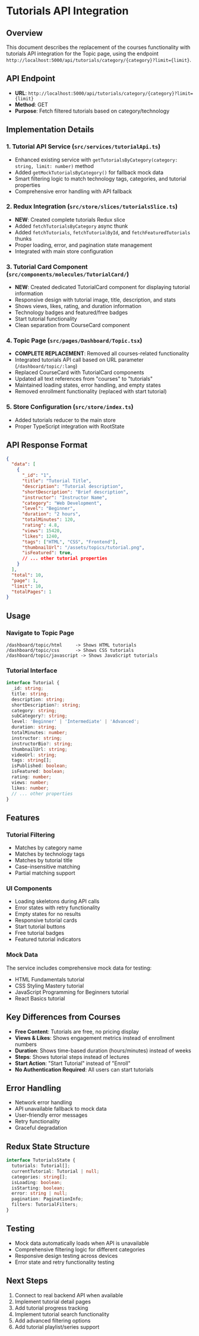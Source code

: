 # Tutorials API Integration

## Overview
This document describes the replacement of the courses functionality with tutorials API integration for the Topic page, using the endpoint `http://localhost:5000/api/tutorials/category/{category}?limit={limit}`.

## API Endpoint
- **URL**: `http://localhost:5000/api/tutorials/category/{category}?limit={limit}`
- **Method**: GET
- **Purpose**: Fetch filtered tutorials based on category/technology

## Implementation Details

### 1. Tutorial API Service (`src/services/tutorialApi.ts`)
- Enhanced existing service with `getTutorialsByCategory(category: string, limit: number)` method
- Added `getMockTutorialsByCategory()` for fallback mock data
- Smart filtering logic to match technology tags, categories, and tutorial properties
- Comprehensive error handling with API fallback

### 2. Redux Integration (`src/store/slices/tutorialsSlice.ts`)
- **NEW**: Created complete tutorials Redux slice
- Added `fetchTutorialsByCategory` async thunk
- Added `fetchTutorials`, `fetchTutorialById`, and `fetchFeaturedTutorials` thunks
- Proper loading, error, and pagination state management
- Integrated with main store configuration

### 3. Tutorial Card Component (`src/components/molecules/TutorialCard/`)
- **NEW**: Created dedicated TutorialCard component for displaying tutorial information
- Responsive design with tutorial image, title, description, and stats
- Shows views, likes, rating, and duration information
- Technology badges and featured/free badges
- Start tutorial functionality
- Clean separation from CourseCard component

### 4. Topic Page (`src/pages/Dashboard/Topic.tsx`)
- **COMPLETE REPLACEMENT**: Removed all courses-related functionality
- Integrated tutorials API call based on URL parameter (`/dashboard/topic/:lang`)
- Replaced CourseCard with TutorialCard components
- Updated all text references from "courses" to "tutorials"
- Maintained loading states, error handling, and empty states
- Removed enrollment functionality (replaced with start tutorial)

### 5. Store Configuration (`src/store/index.ts`)
- Added tutorials reducer to the main store
- Proper TypeScript integration with RootState

## API Response Format
```json
{
  "data": [
    {
      "_id": "1",
      "title": "Tutorial Title",
      "description": "Tutorial description",
      "shortDescription": "Brief description",
      "instructor": "Instructor Name",
      "category": "Web Development",
      "level": "Beginner",
      "duration": "2 hours",
      "totalMinutes": 120,
      "rating": 4.8,
      "views": 15420,
      "likes": 1240,
      "tags": ["HTML", "CSS", "Frontend"],
      "thumbnailUrl": "/assets/topics/tutorial.png",
      "isFeatured": true,
      // ... other tutorial properties
    }
  ],
  "total": 10,
  "page": 1,
  "limit": 10,
  "totalPages": 1
}
```

## Usage

### Navigate to Topic Page
```
/dashboard/topic/html     -> Shows HTML tutorials
/dashboard/topic/css      -> Shows CSS tutorials  
/dashboard/topic/javascript -> Shows JavaScript tutorials
```

### Tutorial Interface
```typescript
interface Tutorial {
  _id: string;
  title: string;
  description: string;
  shortDescription?: string;
  category: string;
  subCategory?: string;
  level: 'Beginner' | 'Intermediate' | 'Advanced';
  duration: string;
  totalMinutes: number;
  instructor: string;
  instructorBio?: string;
  thumbnailUrl: string;
  videoUrl: string;
  tags: string[];
  isPublished: boolean;
  isFeatured: boolean;
  rating: number;
  views: number;
  likes: number;
  // ... other properties
}
```

## Features

### Tutorial Filtering
- Matches by category name
- Matches by technology tags  
- Matches by tutorial title
- Case-insensitive matching
- Partial matching support

### UI Components
- Loading skeletons during API calls
- Error states with retry functionality
- Empty states for no results
- Responsive tutorial cards
- Start tutorial buttons
- Free tutorial badges
- Featured tutorial indicators

### Mock Data
The service includes comprehensive mock data for testing:
- HTML Fundamentals tutorial
- CSS Styling Mastery tutorial
- JavaScript Programming for Beginners tutorial
- React Basics tutorial

## Key Differences from Courses
- **Free Content**: Tutorials are free, no pricing display
- **Views & Likes**: Shows engagement metrics instead of enrollment numbers
- **Duration**: Shows time-based duration (hours/minutes) instead of weeks
- **Steps**: Shows tutorial steps instead of lectures
- **Start Action**: "Start Tutorial" instead of "Enroll"
- **No Authentication Required**: All users can start tutorials

## Error Handling
- Network error handling
- API unavailable fallback to mock data
- User-friendly error messages
- Retry functionality
- Graceful degradation

## Redux State Structure
```typescript
interface TutorialsState {
  tutorials: Tutorial[];
  currentTutorial: Tutorial | null;
  categories: string[];
  isLoading: boolean;
  isStarting: boolean;
  error: string | null;
  pagination: PaginationInfo;
  filters: TutorialFilters;
}
```

## Testing
- Mock data automatically loads when API is unavailable
- Comprehensive filtering logic for different categories
- Responsive design testing across devices
- Error state and retry functionality testing

## Next Steps
1. Connect to real backend API when available
2. Implement tutorial detail pages
3. Add tutorial progress tracking
4. Implement tutorial search functionality
5. Add advanced filtering options
6. Add tutorial playlist/series support